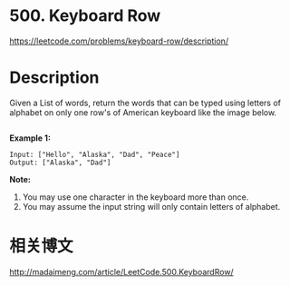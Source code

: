 # 500. Keyboard Row
https://leetcode.com/problems/keyboard-row/description/

# Description
Given a List of words, return the words that can be typed using letters of alphabet on only one row's of American keyboard like the image below.
<div style="text-align:center;"><img src="http://7xt40n.com1.z0.glb.clouddn.com/leetcode-500-keyboard.png" style="margin-bottom:0px; max-width:100%;" alt=""><br/></div>

**Example 1:**
```
Input: ["Hello", "Alaska", "Dad", "Peace"]
Output: ["Alaska", "Dad"]
```
**Note:**
1. You may use one character in the keyboard more than once.
2. You may assume the input string will only contain letters of alphabet.


# 相关博文
http://madaimeng.com/article/LeetCode.500.KeyboardRow/
